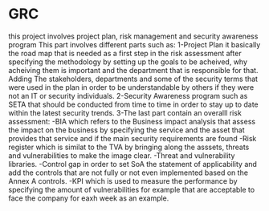 # GRC
this project involves project plan, risk management and security awareness program 
This part involves different parts such as:
1-Project Plan 
it basically the road map that is needed as a first step in the risk assessment after specifying the methodology by setting up the goals to be acheived, why acheiving them is important and the 
department that is responsible for that. Adding The stakeholders, departments and some of the security terms that were used in the plan in order to be understandable by others if they were not an IT 
or security individuals. 
2-Security Awareness program such as SETA that should be conducted from time to time in order to stay up to date within the latest security trends.
3-The last part contain an overalll risk assessment:
  -BIA which refers to the Business impact analysis that assess the impact on the business by specifying the service and the asset that provides that service and if the main security requirements are found 
  -Risk register which is similat to the TVA by bringing along the asssets, threats and vulnerabilities to make the image clear. 
  -Threat and vulnerability libraries.
  -Control gap in order to set SoA the statement of applicability and add the controls that are not fully or not even implemented based on the Annex A controls. 
  -KPI which is used to measure the performance by specifying the amount of vulnerabilities for example that are acceptable to face the company for eaxh week as an example.
